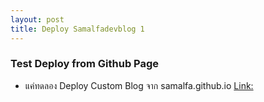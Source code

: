 ```yaml
---
layout: post
title: Deploy Samalfadevblog 1
---
```


### Test Deploy from Github Page
* แค่ทดลอง Deploy Custom Blog จาก samalfa.github.io [Link:](https://samalfa.github.io)
